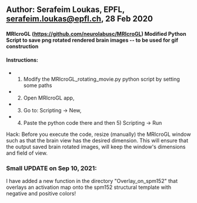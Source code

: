 ## Author: Serafeim Loukas, EPFL, serafeim.loukas@epfl.ch, 28 Feb 2020

#### MRIcroGL (https://github.com/neurolabusc/MRIcroGL) Modified Python Script to save png rotated rendered brain images -- to be used for gif construction

#### Instructions: 

- 1) Modify the MRIcroGL_rotating_movie.py python script by setting some paths 
- 2) Open MRIcroGL app, 
- 3) Go to: Scripting -> New, 
- 4) Paste the python code there and then 5) Scripting -> Run

Hack: Before you execute the code, resize (manually) the MRIcroGL window such as that the brain view has the desired dimension. This will ensure that the output saved brain rotated  images, will keep the window's dimensions and field of view.

### Small UPDATE on Sep 10, 2021: 
I have added a new function in the directory "Overlay_on_spm152" that overlays an activation map onto the spm152 structural template with negative and positive colors! 
